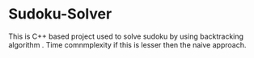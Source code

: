 # Sudoku-Solver
This is C++ based project used to solve sudoku by using backtracking algorithm .
Time comnmplexity if this is lesser then the naive approach.
